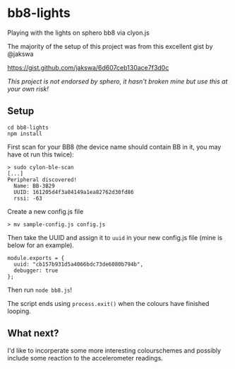 # bb8-lights
Playing with the lights on sphero bb8 via clyon.js

The majority of the setup of this project was from this excellent gist by @jakswa 

https://gist.github.com/jakswa/6d607ceb130ace7f3d0c

*This project is not endorsed by sphero, it hasn't broken mine but use this at your own risk!*

## Setup

```
cd bb8-lights
npm install
```

First scan for your BB8 (the device name should contain BB in it, you may have ot run this twice):

```
> sudo cylon-ble-scan
[...]
Peripheral discovered!
  Name: BB-3B29
  UUID: 161205d4f3a04149a1ea82762d30fd86
  rssi: -63

```

Create a new config.js file

```
> mv sample-config.js config.js
```

Then take the UUID and assign it to `uuid` in your new config.js file (mine is below for an example).

```
module.exports = {
  uuid: "cb157b931d5a4066bdc73de6080b794b",
  debugger: true
};

```

Then run `node bb8.js`!

The script ends using `process.exit()` when the colours have finished looping.

## What next?

I'd like to incorperate some more interesting colourschemes and possibly include some reaction to the accelerometer readings.
